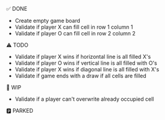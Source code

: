 ✅ DONE
- Create empty game board
- Validate if player X can fill cell in row 1 column 1
- Validate if player O can fill cell in row 2 column 2

⚠️ TODO
- Validate if player X wins if horizontal line is all filled X's
- Validate if player O wins if vertical line is all filled with O's
- Validate if player X wins if diagonal line is all filled with X's
- Validate if game ends with a draw if all cells are filled

🚧 WIP
- Validate if a player can't overwrite already occupied cell

🅿️ PARKED
